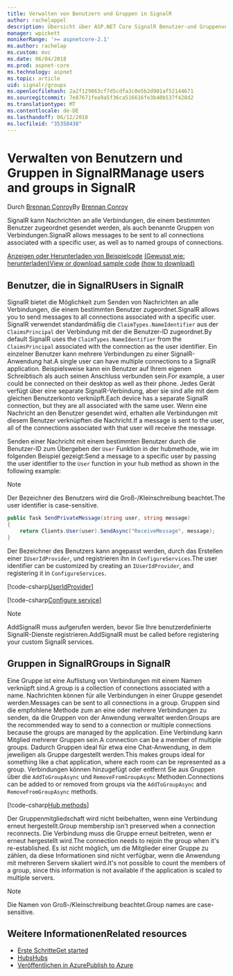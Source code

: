 ```yaml
---
title: Verwalten von Benutzern und Gruppen in SignalR
author: rachelappel
description: Übersicht über ASP.NET Core SignalR Benutzer-und Gruppenverwaltung.
manager: wpickett
monikerRange: '>= aspnetcore-2.1'
ms.author: rachelap
ms.custom: mvc
ms.date: 06/04/2018
ms.prod: aspnet-core
ms.technology: aspnet
ms.topic: article
uid: signalr/groups
ms.openlocfilehash: 2a2f129863cf7d5cdfa3c0e5b2d901af52144671
ms.sourcegitcommit: 7e87671fea9a5f36ca516616fe3b40b537f428d2
ms.translationtype: MT
ms.contentlocale: de-DE
ms.lasthandoff: 06/12/2018
ms.locfileid: "35358438"
---
```

# <a name="manage-users-and-groups-in-signalr"></a><span data-ttu-id="31467-103">Verwalten von Benutzern und Gruppen in SignalR</span><span class="sxs-lookup"><span data-stu-id="31467-103">Manage users and groups in SignalR</span></span>

<span data-ttu-id="31467-104">Durch [Brennan Conroy](https://github.com/BrennanConroy)</span><span class="sxs-lookup"><span data-stu-id="31467-104">By [Brennan Conroy](https://github.com/BrennanConroy)</span></span>

<span data-ttu-id="31467-105">SignalR kann Nachrichten an alle Verbindungen, die einem bestimmten Benutzer zugeordnet gesendet werden, als auch benannte Gruppen von Verbindungen.</span><span class="sxs-lookup"><span data-stu-id="31467-105">SignalR allows messages to be sent to all connections associated with a specific user, as well as to named groups of connections.</span></span>

<span data-ttu-id="31467-106">[Anzeigen oder Herunterladen von Beispielcode](https://github.com/aspnet/Docs/tree/master/aspnetcore/signalr/groups/sample/) [(Gewusst wie: herunterladen)](xref:tutorials/index#how-to-download-a-sample)</span><span class="sxs-lookup"><span data-stu-id="31467-106">[View or download sample code](https://github.com/aspnet/Docs/tree/master/aspnetcore/signalr/groups/sample/) [(how to download)](xref:tutorials/index#how-to-download-a-sample)</span></span>

## <a name="users-in-signalr"></a><span data-ttu-id="31467-107">Benutzer, die in SignalR</span><span class="sxs-lookup"><span data-stu-id="31467-107">Users in SignalR</span></span>

<span data-ttu-id="31467-108">SignalR bietet die Möglichkeit zum Senden von Nachrichten an alle Verbindungen, die einem bestimmten Benutzer zugeordnet.</span><span class="sxs-lookup"><span data-stu-id="31467-108">SignalR allows you to send messages to all connections associated with a specific user.</span></span> <span data-ttu-id="31467-109">SignalR verwendet standardmäßig die `ClaimTypes.NameIdentifier` aus der `ClaimsPrincipal` der Verbindung mit der die Benutzer-ID zugeordnet.</span><span class="sxs-lookup"><span data-stu-id="31467-109">By default SignalR uses the `ClaimTypes.NameIdentifier` from the `ClaimsPrincipal` associated with the connection as the user identifier.</span></span> <span data-ttu-id="31467-110">Ein einzelner Benutzer kann mehrere Verbindungen zu einer SignalR-Anwendung hat.</span><span class="sxs-lookup"><span data-stu-id="31467-110">A single user can have multiple connections to a SignalR application.</span></span> <span data-ttu-id="31467-111">Beispielsweise kann ein Benutzer auf Ihrem eigenen Schreibtisch als auch seinen Anschluss verbunden sein.</span><span class="sxs-lookup"><span data-stu-id="31467-111">For example, a user could be connected on their desktop as well as their phone.</span></span> <span data-ttu-id="31467-112">Jedes Gerät verfügt über eine separate SignalR-Verbindung, aber sie sind alle mit dem gleichen Benutzerkonto verknüpft.</span><span class="sxs-lookup"><span data-stu-id="31467-112">Each device has a separate SignalR connection, but they are all associated with the same user.</span></span> <span data-ttu-id="31467-113">Wenn eine Nachricht an den Benutzer gesendet wird, erhalten alle Verbindungen mit diesem Benutzer verknüpften die Nachricht.</span><span class="sxs-lookup"><span data-stu-id="31467-113">If a message is sent to the user, all of the connections associated with that user will receive the message.</span></span>

<span data-ttu-id="31467-114">Senden einer Nachricht mit einem bestimmten Benutzer durch die Benutzer-ID zum Übergeben der `User` Funktion in der hubmethode, wie im folgenden Beispiel gezeigt:</span><span class="sxs-lookup"><span data-stu-id="31467-114">Send a message to a specific user by passing the user identifier to the `User` function in your hub method as shown in the following example:</span></span>

> [!NOTE]
> <span data-ttu-id="31467-115">Der Bezeichner des Benutzers wird die Groß-/Kleinschreibung beachtet.</span><span class="sxs-lookup"><span data-stu-id="31467-115">The user identifier is case-sensitive.</span></span>

```csharp
public Task SendPrivateMessage(string user, string message)
{
    return Clients.User(user).SendAsync("ReceiveMessage", message);
}
```

<span data-ttu-id="31467-116">Der Bezeichner des Benutzers kann angepasst werden, durch das Erstellen einer `IUserIdProvider`, und registrieren ihn in `ConfigureServices`.</span><span class="sxs-lookup"><span data-stu-id="31467-116">The user identifier can be customized by creating an `IUserIdProvider`, and registering it in `ConfigureServices`.</span></span>

[!code-csharp[UserIdProvider](groups/sample/customuseridprovider.cs?range=4-10)]

[!code-csharp[Configure service](groups/sample/startup.cs?range=21-22,39-42)]

> [!NOTE]
> <span data-ttu-id="31467-117">AddSignalR muss aufgerufen werden, bevor Sie Ihre benutzerdefinierte SignalR-Dienste registrieren.</span><span class="sxs-lookup"><span data-stu-id="31467-117">AddSignalR must be called before registering your custom SignalR services.</span></span>

## <a name="groups-in-signalr"></a><span data-ttu-id="31467-118">Gruppen in SignalR</span><span class="sxs-lookup"><span data-stu-id="31467-118">Groups in SignalR</span></span>

<span data-ttu-id="31467-119">Eine Gruppe ist eine Auflistung von Verbindungen mit einem Namen verknüpft sind.</span><span class="sxs-lookup"><span data-stu-id="31467-119">A group is a collection of connections associated with a name.</span></span> <span data-ttu-id="31467-120">Nachrichten können für alle Verbindungen in einer Gruppe gesendet werden.</span><span class="sxs-lookup"><span data-stu-id="31467-120">Messages can be sent to all connections in a group.</span></span> <span data-ttu-id="31467-121">Gruppen sind die empfohlene Methode zum an eine oder mehrere Verbindungen zu senden, da die Gruppen von der Anwendung verwaltet werden.</span><span class="sxs-lookup"><span data-stu-id="31467-121">Groups are the recommended way to send to a connection or multiple connections because the groups are managed by the application.</span></span> <span data-ttu-id="31467-122">Eine Verbindung kann Mitglied mehrerer Gruppen sein.</span><span class="sxs-lookup"><span data-stu-id="31467-122">A connection can be a member of multiple groups.</span></span> <span data-ttu-id="31467-123">Dadurch Gruppen ideal für etwa eine Chat-Anwendung, in dem jeweiligen als Gruppe dargestellt werden.</span><span class="sxs-lookup"><span data-stu-id="31467-123">This makes groups ideal for something like a chat application, where each room can be represented as a group.</span></span> <span data-ttu-id="31467-124">Verbindungen können hinzugefügt oder entfernt Sie aus Gruppen über die `AddToGroupAsync` und `RemoveFromGroupAsync` Methoden.</span><span class="sxs-lookup"><span data-stu-id="31467-124">Connections can be added to or removed from groups via the `AddToGroupAsync` and `RemoveFromGroupAsync` methods.</span></span>

[!code-csharp[Hub methods](groups/sample/hubs/chathub.cs?range=15-27)]

<span data-ttu-id="31467-125">Der Gruppenmitgliedschaft wird nicht beibehalten, wenn eine Verbindung erneut hergestellt.</span><span class="sxs-lookup"><span data-stu-id="31467-125">Group membership isn't preserved when a connection reconnects.</span></span> <span data-ttu-id="31467-126">Die Verbindung muss die Gruppe erneut beitreten, wenn er erneut hergestellt wird.</span><span class="sxs-lookup"><span data-stu-id="31467-126">The connection needs to rejoin the group when it's re-established.</span></span> <span data-ttu-id="31467-127">Es ist nicht möglich, um die Mitglieder einer Gruppe zu zählen, da diese Informationen sind nicht verfügbar, wenn die Anwendung mit mehreren Servern skaliert wird.</span><span class="sxs-lookup"><span data-stu-id="31467-127">It's not possible to count the members of a group, since this information is not available if the application is scaled to multiple servers.</span></span>

> [!NOTE]
> <span data-ttu-id="31467-128">Die Namen von Groß-/Kleinschreibung beachtet.</span><span class="sxs-lookup"><span data-stu-id="31467-128">Group names are case-sensitive.</span></span>

## <a name="related-resources"></a><span data-ttu-id="31467-129">Weitere Informationen</span><span class="sxs-lookup"><span data-stu-id="31467-129">Related resources</span></span>

* [<span data-ttu-id="31467-130">Erste Schritte</span><span class="sxs-lookup"><span data-stu-id="31467-130">Get started</span></span>](xref:signalr/get-started)
* [<span data-ttu-id="31467-131">Hubs</span><span class="sxs-lookup"><span data-stu-id="31467-131">Hubs</span></span>](xref:signalr/hubs)
* [<span data-ttu-id="31467-132">Veröffentlichen in Azure</span><span class="sxs-lookup"><span data-stu-id="31467-132">Publish to Azure</span></span>](xref:signalr/publish-to-azure-web-app)
